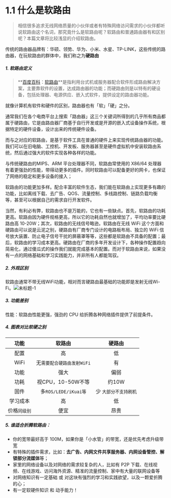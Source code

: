 # 1.1 什么是软路由

> 相信很多追求无线网络质量的小伙伴或者有特殊网络访问需求的小伙伴都听说软路由这个名词，那究竟什么是软路由呢？软路由和普通路由器有和区别呢？本篇文章将比较浅显的介绍软路由。


传统的路由器品牌有：华硕、领势、华为、小米、水星、TP-LINK，这些传统的路由器，在玩软路由的群体中，我们称之为**硬路由**

##### 1. 软路由定义

>**[百度百科](https://baike.baidu.com/item/%E8%BD%AF%E8%B7%AF%E7%94%B1/4824918#:~:text=%E8%BD%AF%E8%B7%AF%E7%94%B1%E6%98%AF%E6%8C%87%E5%88%A9%E7%94%A8,%E8%AE%BE%E5%AE%9A%E7%9A%84%E8%B7%AF%E7%94%B1%E5%99%A8%E5%8A%9F%E8%83%BD%E3%80%82)：[软路由](https://baike.baidu.com/item/%E8%BD%AF%E8%B7%AF%E7%94%B1/4824918#:~:text=%E8%BD%AF%E8%B7%AF%E7%94%B1%E6%98%AF%E6%8C%87%E5%88%A9%E7%94%A8,%E8%AE%BE%E5%AE%9A%E7%9A%84%E8%B7%AF%E7%94%B1%E5%99%A8%E5%8A%9F%E8%83%BD%E3%80%82)**是指利用台式机或服务器配合软件形成路由解决方案，主要靠软件的设置，达成路由器的功能；而硬路由则是以特有的硬设备，包括处理器、电源供应、嵌入式软件，提供设定的路由器功能。




就像计算机有软件和硬件的区别，路由器也有「软」「硬」之分。

通常我们在各个电商平台上搜索「路由器」这三个关键词所得到的几乎所有商品都属于硬路由，它是由路由器厂商基于自行开发或是开源的嵌入式设备操作系统，根据特定的硬件设备，设计出来的传统硬件设备。

而与之对应的软路由，是基于软件工具在普通的硬件上来实现传统路由器的功能。我们可以在旧电脑、工控机、开发板、服务器甚至是硬件虚拟机中安装软路由系统，然后通过强大的软件实现各种各样的功能。

与传统硬路由的MIPS、ARM 平台处理器不同，软路由常使用的 X86/64 处理器有着更强劲的性能，带得动更多的插件。同时软路由可以配备更好的网卡，也保证了网络的稳定和更多设备的接入；

软路由的功能更加多样。配合丰富的软件生态，我们能在软路由上实现更多有趣的功能，比如离线下载、去广告、QOS、流量控制、多线路控制、链路负载均衡等，甚至可以根据自己的需求自行开发软件。


当然，有利必有弊，软路由也不是万能的，它也有一些缺点。首先，软路由的功耗更高。软路由因为硬件规格更高，所以它的功耗自然也就增加了，平均功率要比硬路由高 10-20W；其次，软路由的无线信号略逊。软路由在无线 WiFi 这个方面和硬路由可以说是云泥之别，硬路由有厂商专门设计的电路板布局、独立的 WiFi 信号放大装置、防止电子信号干扰的屏蔽罩等等，这些都是软路由不具备的配置；最后，软路由的学习成本更高。硬路由在厂商的多年开发设计下，各种操作配置趋向简易化，通过傻瓜式的操作我们就能完成基本的配置。而对于软路由来说，如果没有一点的网络基础和学习实践能力，并非所有人都能驾驭。

##### 2. 外观区别

软路由通常不带无线WiFi功能，相对而言硬路由最基础的功能即是发射无线Wi-Fi。![未标题-1](https://i.loli.net/2020/07/19/kpdOUnEsi1cLx36.png)

##### 3. 功能差别

性能：软路由性能更强，强劲的 CPU 给折腾各种网络插件提供了前提条件。


##### 4. 图表对比软硬之别

|       功能       |             软路由             |          硬路由           |
| :--------------: | :----------------------------: | :-----------------------: |
|       配置       |               高               |            低             |
|       WiFi       | 无```需要配合硬路由发射WiFi``` |            有             |
|       功能       |              强大              |           偏弱            |
|       功耗       |       视CPU，10-50W不等        |           约10W           |
|       固件       |    多```ROS/LEDE/iKuai等```    | 少 ```大部分不支持刷机``` |
|     学习成本     |               高               |            低             |
| 价格```同级别``` |              便宜              |           昂贵            |

##### 5. 谁适合折腾软路由：

- 你的宽带最好高于 100M，如果你是「小水管」的带宽，还是优先考虑升级带宽
- 有特殊的插件需求，比如：**去广告、内网文件共享服务器、内网设备管控、解锁部分流媒体**等；
- 家里的网络设备以及对网络的需求较复杂的人，比如有 P2P 下载、在线视频、在线游戏、访问海外资源、精准的流量控制、家中有大量的联网设备等
- 对网络知识有一定基础 或 对这块有强烈的学习和实践欲望，以及一颗爱折腾的心；
- 有一定软硬件知识 和 动手能力！

